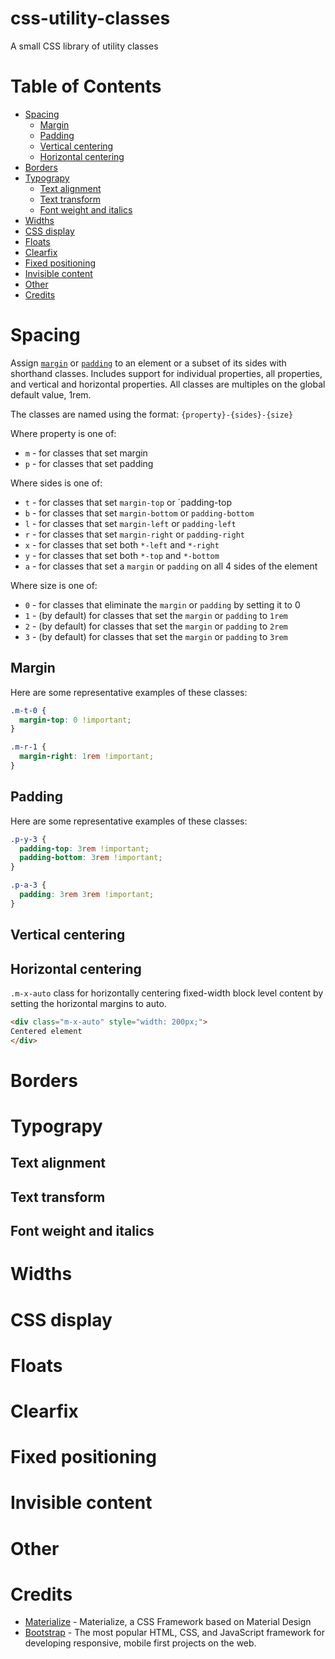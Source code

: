 # css-utility-classes
A small CSS library of utility classes

Table of Contents
=================

* [Spacing](#spacing)
    * [Margin](#margin)
    * [Padding](#padding)
    * [Vertical centering](#vertical-centering)
    * [Horizontal centering](#horizontal-centering)
* [Borders](#borders)
* [Typograpy](#typograpy)
    * [Text alignment](#text-alignment)
    * [Text transform](#text-transform)
    * [Font weight and italics](#font-weight-and-italics)
* [Widths](#widths)
* [CSS display](#css-display)
* [Floats](#floats)
* [Clearfix](#clearfix)
* [Fixed positioning](#fixed-positioning)
* [Invisible content](#invisible-content)
* [Other](#other)
* [Credits](#credits)

Spacing
============
Assign [`margin`](#) or [`padding`](#) to an element or a subset of its sides with shorthand classes. Includes support for individual properties, all properties, and vertical and horizontal properties. All classes are multiples on the global default value, 1rem.

The classes are named using the format: `{property}-{sides}-{size}`

Where property is one of:

* `m` - for classes that set margin
* `p` - for classes that set padding

Where sides is one of:

* `t` - for classes that set `margin-top` or `padding-top
* `b` - for classes that set `margin-bottom` or `padding-bottom`
* `l` - for classes that set `margin-left` or `padding-left`
* `r` - for classes that set `margin-right` or `padding-right`
* `x` - for classes that set both `*-left` and `*-right`
* `y` - for classes that set both `*-top` and `*-bottom`
* `a` - for classes that set a `margin` or `padding` on all 4 sides of the element

Where size is one of:

* `0` - for classes that eliminate the `margin` or `padding` by setting it to 0
* `1` - (by default) for classes that set the `margin` or `padding` to `1rem`
* `2` - (by default) for classes that set the `margin` or `padding` to `2rem`
* `3` - (by default) for classes that set the `margin` or `padding` to `3rem`

Margin
--------------------
Here are some representative examples of these classes:

```css
.m-t-0 {
  margin-top: 0 !important;
}

.m-r-1 {
  margin-right: 1rem !important;
}
```

Padding
--------------------
Here are some representative examples of these classes:

```css
.p-y-3 {
  padding-top: 3rem !important;
  padding-bottom: 3rem !important;
}

.p-a-3 {
  padding: 3rem 3rem !important;
}
```

Vertical centering
--------------------


Horizontal centering
--------------------
`.m-x-auto` class for horizontally centering fixed-width block level content by setting the horizontal margins to auto.

```html
<div class="m-x-auto" style="width: 200px;">
Centered element
</div>
```

Borders
============

Typograpy
============

Text alignment
--------------------

Text transform
--------------------

Font weight and italics
--------------------

Widths
============

CSS display
============

Floats
============

Clearfix
============

Fixed positioning
============

Invisible content
============

Other
============

Credits
============
* [Materialize](https://github.com/Dogfalo/materialize) - Materialize, a CSS Framework based on Material Design
* [Bootstrap](https://github.com/twbs/bootstrap) - The most popular HTML, CSS, and JavaScript framework for developing responsive,
mobile first projects on the web.